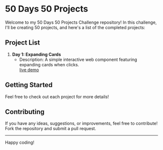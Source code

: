 # 50 Days 50 Projects
Welcome to my 50 Days 50 Projects Challenge repository! In this challenge, I'll be creating 50 projects, and here's a list of the completed projects:
<!-- Welcome to my "50 Days 50 Projects" repository! This repository contains a collection of projects created as part of the challenge to build one project each day for 50 days. -->

## Project List

1. **Day 1: Expanding Cards**
   - Description: A simple interactive web component featuring expanding cards when clicks.
     <br>
   [live demo](https://project-01-expanding-card-nileshp-07.vercel.app/)


## Getting Started
Feel free to check out each project for more details!

## Contributing
If you have any ideas, suggestions, or improvements, feel free to contribute! Fork the repository and submit a pull request.

---

Happy coding!
